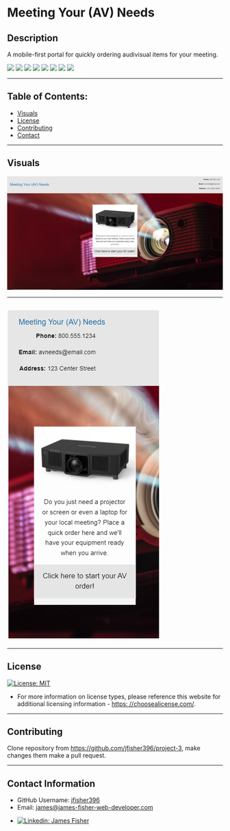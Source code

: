
  
# Meeting Your (AV) Needs


## Description

A mobile-first portal for quickly ordering audivisual items for your meeting.

<p>
    <img src="https://img.shields.io/badge/-React-red" />
    <img src="https://img.shields.io/badge/-CSS-lightgrey" />
    <img src="https://img.shields.io/badge/-JavaScript-blue" />
    <img src="https://img.shields.io/badge/-Express-blueviolet" />
    <img src="https://img.shields.io/badge/Mongo-orange"  />
    <img src="https://img.shields.io/badge/-Node-green" />
    <img src="https://img.shields.io/badge/-Axios-yellow" />
    <img src="https://img.shields.io/badge/-Nodemailer-blue" />
</p>

---

## Table of Contents:
* [Visuals](#visuals)
* [License](#license)
* [Contributing](#contribution)
* [Contact](#contact-information)

---

## Visuals
  
![GitHub Logo](/media/Screenshot%20(99).png)

---
  
![GitHub Logo](/media/Screenshot%20(100).png)
  ---

 
---

## License
  [![License: MIT](https://img.shields.io/badge/License-MIT-yellow.svg)](https://opensource.org/licenses/MIT)
  * For more information on license types, please reference this website
  for additional licensing information - [https: //choosealicense.com/](https://choosealicense.com/).

---

## Contributing

  Clone repository from https://github.com/jfisher396/project-3, make changes them make a pull request.

---

## Contact Information
  * GitHub Username: [jfisher396](https://github.com/jfisher396)
  * Email: james@james-fisher-web-developer.com
  * <p>
    <a href="https://www.linkedin.com/in/jamesfisher-webdev/"><img alt="Linkedin: James Fisher" src="https://img.shields.io/badge/LinkedIn-0077B5?style=for-the-badge&logo=linkedin&logoColor=white" target="_blank" /></a>
    </p>
  

